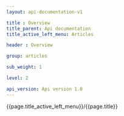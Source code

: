 ```yaml
---
layout: api-documentation-v1

title : Overview
title_parent: Api documentation
title_active_left_menu: Articles

header : Overview

group: articles

sub_weight: 1

level: 2

api_version: Api version 1.0
---
```


{{page.title_active_left_menu}}/{{page.title}}

